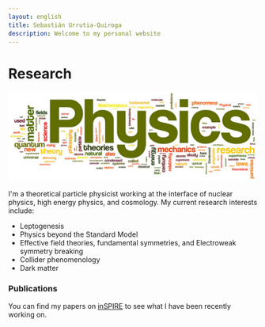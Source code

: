 ```yaml
---
layout: english
title: Sebastián Urrutia-Quiroga
description: Welcome to my personal website
---
```


# Research

![Research](./physics-wordle.jpg)

I'm a theoretical particle physicist working at the interface of nuclear physics, high energy physics, and cosmology. My current research interests include:

*   Leptogenesis
*   Physics beyond the Standard Model
*   Effective field theories, fundamental symmetries, and Electroweak symmetry breaking
*   Collider phenomenology
*   Dark matter


### Publications

You can find my papers on [inSPIRE](http://inspirehep.net/search?ln=en&ln=en&p=find+a+urrutia-quiroga&of=hb&action_search=Search&sf=&so=d&rm=&rg=25&sc=0) to see what I have been recently working on.
